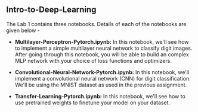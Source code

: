 ## Intro-to-Deep-Learning

The Lab 1 contains three notebooks. Details of each of the notebooks are given below - 

- **Multilayer-Perceptron-Pytorch.ipynb:** In this notebook, we'll see how to implement a simple multilayer neural network to classify digit images. After going through this notebook, you will be able to build an complex MLP network with your choice of loss functions and optimizers. 

- **Convolutional-Neural-Network-Pytorch.ipynb:** In this notebook, we'll implement a convolutional neural network (CNN) for digit classification. We'll be using the MNIST dataset as used in the previous assignment.

- **Transfer-Learning-Pytorch.ipynb:** In this notebook, we'll see how to use pretrained weights to finetune your model on your dataset.